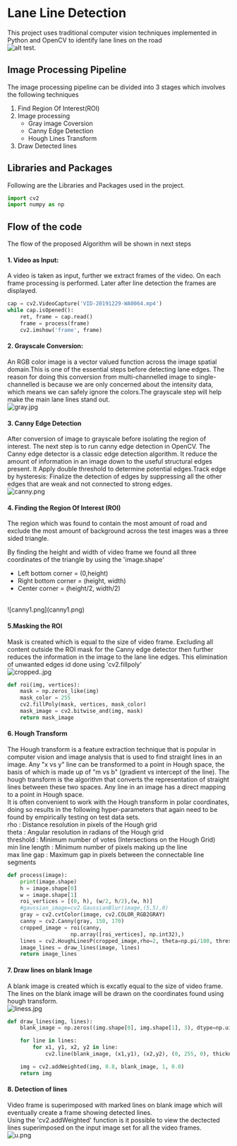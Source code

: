 
# Lane Line Detection
This project uses traditional computer vision techniques implemented in Python and OpenCV to identify lane lines on the road
<br>
![alt test](u.png).
## Image Processing Pipeline
The image processing pipeline can be divided into 3 stages which involves the following techniques
1. Find Region Of Interest(ROI)
2. Image processing
    - Gray image Coversion
    - Canny Edge Detection
    - Hough Lines Transform
3. Draw Detected lines

## Libraries and Packages
Following are the Libraries and Packages used in the project.


```python
import cv2
import numpy as np
```

## Flow of the code
The flow of the proposed Algorithm will be shown in next steps
#### 1. Video as Input:
A video is taken as input, further we extract frames of the video. On each frame processing is performed. Later after line detection the frames are displayed.


```python
cap = cv2.VideoCapture('VID-20191229-WA0064.mp4')
while cap.isOpened():
    ret, frame = cap.read()
    frame = process(frame)
    cv2.imshow('frame', frame)
```

#### 2. Grayscale Conversion:
An RGB color image is a vector valued function across the image spatial domain.This is one of the essential steps before detecting lane edges. The reason for doing this conversion from multi-channelled image to single-channelled is because we are only concerned about the intensity data, which means we can safely ignore the colors.The grayscale step will help make the main lane lines stand out. 
<br>
![gray.jpg](gray.jpg)

#### 3. Canny Edge Detection
After conversion of image to grayscale before isolating the region of interest. The next step is to run canny edge detection in OpenCV. 
The Canny edge detector is a classic edge detection algorithm. It reduce the amount of information in an image down to the useful structural edges present. It Apply double threshold to determine potential edges.Track edge by hysteresis: Finalize the detection of edges by suppressing all the other edges that are weak and not connected to strong edges.
<br>
![canny.png](canny.png)

#### 4. Finding the Region Of Interest (ROI)
The region which was found to contain the most amount of road and exclude the most amount of background across the test images was a three sided triangle.

By finding the height and width of video frame we found all three coordinates of the triangle by using the 'image.shape'
- Left bottom corner = (0,height)
- Right bottom corner = (height, width)
- Center corner = (height/2, width/2)

<br>
![canny1.png](canny1.png)

#### 5.Masking the ROI
Mask is created which is equal to the size of video frame. Excluding all content outside the ROI mask for the Canny edge detector then further reduces the information in the image to the lane line edges. This elimination of unwanted edges id done using 'cv2.fillpoly'
<br>
![cropped..jpg](cropped..jpg)




```python
def roi(img, vertices):
    mask = np.zeros_like(img)
    mask_color = 255
    cv2.fillPoly(mask, vertices, mask_color)
    mask_image = cv2.bitwise_and(img, mask)
    return mask_image
```

#### 6. Hough Transform
The Hough transform is a feature extraction technique that is popular in computer vision and image analysis that is used to find straight lines in an image. Any "x vs y" line can be transformed to a point in Hough space, the basis of which is made up of "m vs b" (gradient vs intercept of the line). The hough transform is the algorithm that converts the representation of straight lines between these two spaces. Any line in an image has a direct mapping to a point in Hough space.
<br> It is often convenient to work with the Hough transform in polar coordinates, doing so results in the following hyper-parameters that again need to be found by empirically testing on test data sets.
<br> rho : Distance resolution in pixels of the Hough grid
<br> theta : Angular resolution in radians of the Hough grid
<br> threshold : Minimum number of votes (Intersections on the Hough Grid)
<br> min line length : Minimum number of pixels making up the line
<br> max line gap : Maximum gap in pixels between the connectable line segments



```python
def process(image):
    print(image.shape)
    h = image.shape[0]
    w = image.shape[1]
    roi_vertices = [(0, h), (w/2, h/2),(w, h)]
    #gaussian_image=cv2.GaussianBlur(image,(5,5),0)
    gray = cv2.cvtColor(image, cv2.COLOR_RGB2GRAY)
    canny = cv2.Canny(gray, 150, 170)
    cropped_image = roi(canny,
                    np.array([roi_vertices], np.int32),)
    lines = cv2.HoughLinesP(cropped_image,rho=2, theta=np.pi/180, threshold=50, lines=np.array([]), minLineLength=40, maxLineGap=100)
    image_lines = draw_lines(image, lines)
    return image_lines
```

#### 7. Draw lines on blank Image
A blank image is created which is excatly equal to the size of video frame. The lines on the blank image will be drawn on the coordinates found using hough transform.
<br>
![liness.jpg](liness.jpg)


```python
def draw_lines(img, lines):
    blank_image = np.zeros((img.shape[0], img.shape[1], 3), dtype=np.uint8)

    for line in lines:
        for x1, y1, x2, y2 in line:
            cv2.line(blank_image, (x1,y1), (x2,y2), (0, 255, 0), thickness=10)

    img = cv2.addWeighted(img, 0.8, blank_image, 1, 0.0)
    return img
```

#### 8. Detection of lines
Video frame is superimposed with marked lines on blank image which will eventually create a frame showing detected lines.  
Using the 'cv2.addWeighted' function is it possible to view the dectected lines superimposed on the input image set for all the video frames.
<br>
![u.png](u.png)
